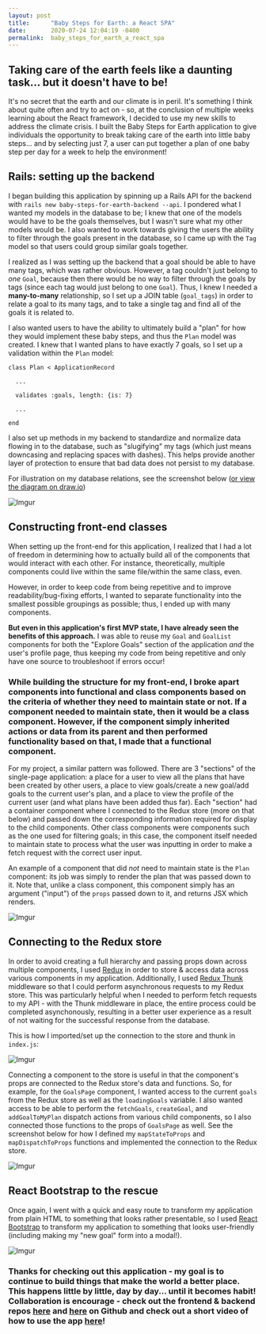 ```yaml
---
layout: post
title:      "Baby Steps for Earth: a React SPA"
date:       2020-07-24 12:04:19 -0400
permalink:  baby_steps_for_earth_a_react_spa
---
```


## Taking care of the earth feels like a daunting task... but it doesn't have to be! 

It's no secret that the earth and our climate is in peril. It's something I think about quite often and try to act on - so, at the conclusion of multiple weeks learning about the React framework, I decided to use my new skills to address the climate crisis. I built the Baby Steps for Earth application to give individuals the opportunity to break taking care of the earth into little baby steps... and by selecting just 7, a user can put together a plan of one baby step per day for a week to help the environment!

## Rails: setting up the backend

I began building this application by spinning up a Rails API for the backend with `rails new baby-steps-for-earth-backend --api`. I pondered what I wanted my models in the database to be; I knew that one of the models would have to be the goals themselves, but I wasn't sure what my other models would be. I also wanted to work towards giving the users the ability to filter through the goals present in the database, so I came up with the `Tag` model so that users could group similar goals together.

I realized as I was setting up the backend that a goal should be able to have many tags, which was rather obvious. However, a tag couldn't just belong to *one* `Goal`, because then there would be no way to filter through the goals by tags (since each tag would just belong to one `Goal`). Thus, I knew I needed a **many-to-many** relationship, so I set up a JOIN table (`goal_tags`) in order to relate a goal to its many tags, and to take a single tag and find all of the goals it is related to. 

I also wanted users to have the ability to ultimately build a "plan" for how they would implement these baby steps, and thus the `Plan` model was created. I knew that I wanted plans to have exactly 7 goals, so I set up a validation within the `Plan` model: 

```
class Plan < ApplicationRecord

  ...
   
  validates :goals, length: {is: 7}

  ...

end
```

I also set up methods in my backend to standardize and normalize data flowing in to the database, such as "slugifying" my tags (which just means downcasing and replacing spaces with dashes). This helps provide another layer of protection to ensure that bad data does not persist to my database. 

For illustration on my database relations, see the screenshot below ([or view the diagram on draw.io](https://drive.google.com/file/d/1F3nvtS9XhUDzDd5r_tXQ44VmzSMx75tZ/view?usp=sharing))

![Imgur](https://i.imgur.com/WEcyHYD.png)

## Constructing front-end classes
When setting up the front-end for this application, I realized that I had a lot of freedom in determining how to actually build all of the components that would interact with each other. For instance, theoretically, multiple components could live within the same file/within the same class, even. 

However, in order to keep code from being repetitive and to improve readability/bug-fixing efforts, I wanted to separate functionality into the smallest possible groupings as possible; thus, I ended up with many components. 

**But even in this application's first MVP state, I have already seen the benefits of this approach.** I was able to reuse my `Goal` and `GoalList` components for both the "Explore Goals" section of the application *and* the user's profile page, thus keeping my code from being repetitive and only have one source to troubleshoot if errors occur!

### While building the structure for my front-end, I broke apart components into functional and class components based on the criteria of whether they need to maintain state or not. If a component needed to maintain state, then it would be a class component. However, if the component simply inherited actions or data from its parent and then performed functionality based on that, I made that a functional component.

For my project, a similar pattern was followed. There are 3 "sections" of the single-page application: a place for a user to view all the plans that have been created by other users, a place to view goals/create a new goal/add goals to the current user's plan, and a place to view the profile of the current user (and what plans have been added thus far). Each "section" had a container component where I connected to the Redux store (more on that below) and passed down the corresponding information required for display to the child components. Other class components were components such as the one used for filtering goals; in this case, the component itself needed to maintain state to process what the user was inputting in order to make a fetch request with the correct user input. 

An example of a component that did *not* need to maintain state is the `Plan` component: its job was simply to render the plan that was passed down to it. Note that, unlike a class component, this component simply has an argument ("input") of the `props` passed down to it, and returns JSX which renders. 

![Imgur](https://i.imgur.com/AZFSYAD.png)

## Connecting to the Redux store
In order to avoid creating a full hierarchy and passing props down across multiple components, I used [Redux](https://redux.js.org/) in order to store & access data across various components in my application. Additionally, I used [Redux Thunk](https://github.com/reduxjs/redux-thunk) middleware so that I could perform asynchronous requests to my Redux store. This was particularly helpful when I needed to perform fetch requests to my API - with the Thunk middleware in place, the entire process could be completed asynchonously, resulting in a better user experience as a result of not waiting for the successful response from the database. 

This is how I imported/set up the connection to the store and thunk in `index.js`: 

![Imgur](https://i.imgur.com/UiRLbvf.png)

Connecting a component to the store is useful in that the component's props are connected to the Redux store's data and functions. So, for example, for the `GoalsPage` component, I wanted access to the current `goals` from the Redux store as well as the `loadingGoals` variable. I also wanted access to be able to perform the `fetchGoals`, `createGoal`, and `addGoalToMyPlan` dispatch actions from various child components, so I also connected those functions to the props of `GoalsPage` as well. See the screenshot below for how I defined my `mapStateToProps` and `mapDispatchToProps` functions and implemented the connection to the Redux store.

![Imgur](https://i.imgur.com/qArma8n.png)

## React Bootstrap to the rescue

Once again, I went with a quick and easy route to transform my application from plain HTML to something that looks rather presentable, so I used [React Bootstrap](https://react-bootstrap.github.io/) to transform my application to something that looks user-friendly (including making my "new goal" form into a modal!).

![Imgur](https://i.imgur.com/BtvCO51.png)

### Thanks for checking out this application - my goal is to continue to build things that make the world a better place. This happens little by little, day by day... until it becomes habit! Collaboration is encourage - check out the frontend & backend repos [here](https://github.com/jkellyphilly/baby-steps-for-earth) and [here](https://github.com/jkellyphilly/baby-steps-for-earth-backend) on Github and check out a short video of how to use the app [here](https://www.youtube.com/watch?v=Yd6Rc8FYgyg)!
